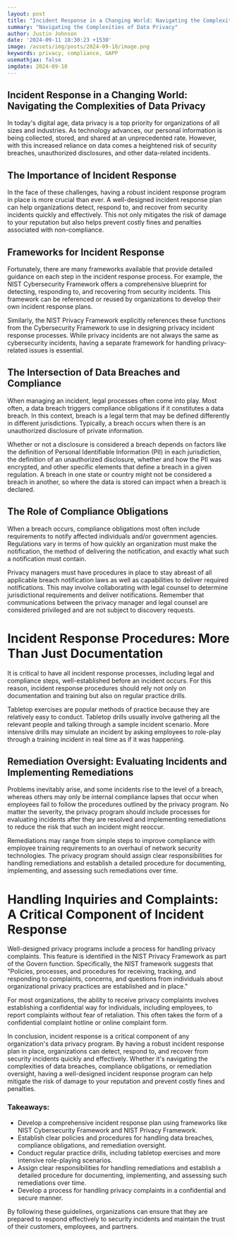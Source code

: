 ```yaml
---
layout: post
title: "Incident Response in a Changing World: Navigating the Complexities of Data Privacy"
summary: "Navigating the Complexities of Data Privacy"
author: Justin Johnson
date: '2024-09-11 18:30:23 +1530'
image: /assets/img/posts/2024-09-10/image.png
keywords: privacy, compliance, GAPP
usemathjax: false
imgdate: 2024-09-10
---
```

## Incident Response in a Changing World: Navigating the Complexities of Data Privacy

In today's digital age, data privacy is a top priority for organizations of all sizes and industries. As technology advances, our personal information is being collected, stored, and shared at an unprecedented rate. However, with this increased reliance on data comes a heightened risk of security breaches, unauthorized disclosures, and other data-related incidents.

## The Importance of Incident Response

In the face of these challenges, having a robust incident response program in place is more crucial than ever. A well-designed incident response plan can help organizations detect, respond to, and recover from security incidents quickly and effectively. This not only mitigates the risk of damage to your reputation but also helps prevent costly fines and penalties associated with non-compliance.

## Frameworks for Incident Response

Fortunately, there are many frameworks available that provide detailed guidance on each step in the incident response process. For example, the NIST Cybersecurity Framework offers a comprehensive blueprint for detecting, responding to, and recovering from security incidents. This framework can be referenced or reused by organizations to develop their own incident response plans.

Similarly, the NIST Privacy Framework explicitly references these functions from the Cybersecurity Framework to use in designing privacy incident response processes. While privacy incidents are not always the same as cybersecurity incidents, having a separate framework for handling privacy-related issues is essential.

## The Intersection of Data Breaches and Compliance

When managing an incident, legal processes often come into play. Most often, a data breach triggers compliance obligations if it constitutes a data breach. In this context, breach is a legal term that may be defined differently in different jurisdictions. Typically, a breach occurs when there is an unauthorized disclosure of private information.

Whether or not a disclosure is considered a breach depends on factors like the definition of Personal Identifiable Information (PII) in each jurisdiction, the definition of an unauthorized disclosure, whether and how the PII was encrypted, and other specific elements that define a breach in a given regulation. A breach in one state or country might not be considered a breach in another, so where the data is stored can impact when a breach is declared.

## The Role of Compliance Obligations

When a breach occurs, compliance obligations most often include requirements to notify affected individuals and/or government agencies. Regulations vary in terms of how quickly an organization must make the notification, the method of delivering the notification, and exactly what such a notification must contain.

Privacy managers must have procedures in place to stay abreast of all applicable breach notification laws as well as capabilities to deliver required notifications. This may involve collaborating with legal counsel to determine jurisdictional requirements and deliver notifications. Remember that communications between the privacy manager and legal counsel are considered privileged and are not subject to discovery requests.

# Incident Response Procedures: More Than Just Documentation

It is critical to have all incident response processes, including legal and compliance steps, well-established before an incident occurs. For this reason, incident response procedures should rely not only on documentation and training but also on regular practice drills.

Tabletop exercises are popular methods of practice because they are relatively easy to conduct. Tabletop drills usually involve gathering all the relevant people and talking through a sample incident scenario. More intensive drills may simulate an incident by asking employees to role-play through a training incident in real time as if it was happening.

## Remediation Oversight: Evaluating Incidents and Implementing Remediations

Problems inevitably arise, and some incidents rise to the level of a breach, whereas others may only be internal compliance lapses that occur when employees fail to follow the procedures outlined by the privacy program. No matter the severity, the privacy program should include processes for evaluating incidents after they are resolved and implementing remediations to reduce the risk that such an incident might reoccur.

Remediations may range from simple steps to improve compliance with employee training requirements to an overhaul of network security technologies. The privacy program should assign clear responsibilities for handling remediations and establish a detailed procedure for documenting, implementing, and assessing such remediations over time.

# Handling Inquiries and Complaints: A Critical Component of Incident Response

Well-designed privacy programs include a process for handling privacy complaints. This feature is identified in the NIST Privacy Framework as part of the Govern function. Specifically, the NIST framework suggests that "Policies, processes, and procedures for receiving, tracking, and responding to complaints, concerns, and questions from individuals about organizational privacy practices are established and in place."

For most organizations, the ability to receive privacy complaints involves establishing a confidential way for individuals, including employees, to report complaints without fear of retaliation. This often takes the form of a confidential complaint hotline or online complaint form.

In conclusion, incident response is a critical component of any organization's data privacy program. By having a robust incident response plan in place, organizations can detect, respond to, and recover from security incidents quickly and effectively. Whether it's navigating the complexities of data breaches, compliance obligations, or remediation oversight, having a well-designed incident response program can help mitigate the risk of damage to your reputation and prevent costly fines and penalties.

### Takeaways:

* Develop a comprehensive incident response plan using frameworks like NIST Cybersecurity Framework and NIST Privacy Framework.
* Establish clear policies and procedures for handling data breaches, compliance obligations, and remediation oversight.
* Conduct regular practice drills, including tabletop exercises and more intensive role-playing scenarios.
* Assign clear responsibilities for handling remediations and establish a detailed procedure for documenting, implementing, and assessing such remediations over time.
* Develop a process for handling privacy complaints in a confidential and secure manner.

By following these guidelines, organizations can ensure that they are prepared to respond effectively to security incidents and maintain the trust of their customers, employees, and partners.